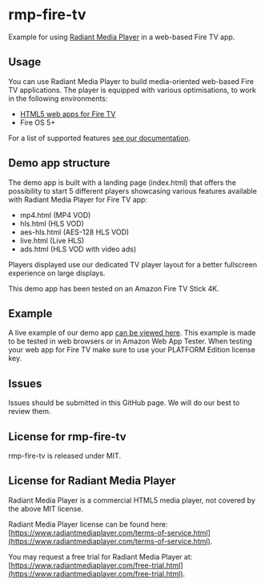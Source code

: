 # rmp-fire-tv
Example for using [Radiant Media Player](https://www.radiantmediaplayer.com) in a web-based Fire TV app.

## Usage
You can use Radiant Media Player to build media-oriented web-based Fire TV applications. 
The player is equipped with various optimisations, to work in the following environments:
- [HTML5 web apps for Fire TV](https://developer.amazon.com/docs/fire-tv/getting-started-with-web-apps.html)
- Fire OS 5+

For a list of supported features [see our documentation](https://www.radiantmediaplayer.com/docs/latest/fire-tv-apps.html#features).

## Demo app structure
The demo app is built with a landing page (index.html) that offers the possibility to start 5 different players showcasing various features available with Radiant Media Player for Fire TV app:
- mp4.html (MP4 VOD)
- hls.html (HLS VOD)
- aes-hls.html (AES-128 HLS VOD)
- live.html (Live HLS)
- ads.html (HLS VOD with video ads)

Players displayed use our dedicated TV player layout for a better fullscreen experience on large displays.

This demo app has been tested on an Amazon Fire TV Stick 4K.

## Example
A live example of our demo app [can be viewed here](https://www.radiantmediaplayer.com/rmp-fire-tv/). This example 
is made to be tested in web browsers or in Amazon Web App Tester. When testing your web app for Fire TV make sure to use your PLATFORM Edition license key. 

## Issues
Issues should be submitted in this GitHub page. We will do our best to review them.

## License for rmp-fire-tv
rmp-fire-tv is released under MIT.

## License for Radiant Media Player
Radiant Media Player is a commercial HTML5 media player, not covered by the above MIT license. 

Radiant Media Player license can be found here: [https://www.radiantmediaplayer.com/terms-of-service.html](https://www.radiantmediaplayer.com/terms-of-service.html). 

You may request a free trial for Radiant Media Player at: [https://www.radiantmediaplayer.com/free-trial.html](https://www.radiantmediaplayer.com/free-trial.html).
